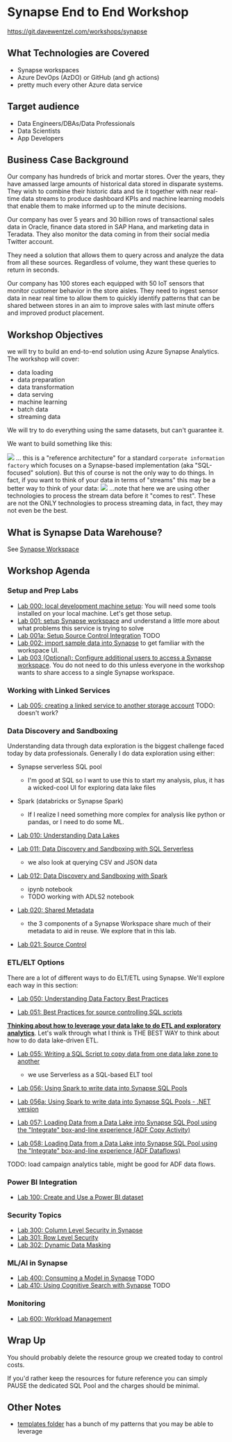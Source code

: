 # Synapse End to End Workshop

https://git.davewentzel.com/workshops/synapse

## What Technologies are Covered

* Synapse workspaces
* Azure DevOps (AzDO) or GitHub (and gh actions)
* pretty much every other Azure data service

## Target audience

-   Data Engineers/DBAs/Data Professionals
-   Data Scientists
-   App Developers


## Business Case Background

Our company has hundreds of brick and mortar stores. Over the years, they have amassed large amounts of historical data stored in disparate systems.  They wish to combine their historic data and tie it together with near real-time data streams to produce dashboard KPIs and machine learning models that enable them to make informed up to the minute decisions.

Our company has over 5 years and 30 billion rows of transactional sales data in Oracle, finance data stored in SAP Hana, and marketing data in Teradata. They also monitor the data coming in from their social media Twitter account.

They need a solution that allows them to query across and analyze the data from all these sources. Regardless of volume, they want these queries to return in seconds.

Our company has 100 stores each equipped with 50 IoT sensors that monitor customer behavior in the store aisles. They need to ingest sensor data in near real time to allow them to quickly identify patterns that can be shared between stores in an aim to improve sales with last minute offers and improved product placement.



## Workshop Objectives

we will try to build an end-to-end solution using Azure Synapse Analytics. The workshop will cover:
* data loading
* data preparation
* data transformation
* data serving
* machine learning
* batch data
* streaming data

We will try to do everything using the same datasets, but can't guarantee it.  

We want to build something like this:

![](./img/mdw.png)
... this is a "reference architecture" for a standard `corporate information factory` which focuses on a Synapse-based implementation (aka "SQL-focused" solution).  But this of course is not the only way to do things.  In fact, if you want to think of your data in terms of "streams" this may be a better way to think of your data:
![](./img/stream.png)
...note that here we are using other technologies to process the stream data before it "comes to rest".  These are not the ONLY technologies to process streaming data, in fact, they may not even be the best.  

## What is Synapse Data Warehouse?

See [Synapse Workspace](./synapse.md)

## Workshop Agenda

### Setup and Prep Labs

* [Lab 000: local development machine setup](./Lab000.md):  You will need some tools installed on your local machine. Let's get those setup.  
* [Lab 001: setup Synapse workspace](./Lab001.md) and understand a little more about what problems this service is trying to solve
* [Lab 001a: Setup Source Control Integration](./Lab001a.md) TODO
* [Lab 002: import sample data into Synapse](./Lab002.md) to get familiar with the workspace UI.  
* [Lab 003 (Optional): Configure additional users to access a Synapse workspace](./Lab003.md).  You do not need to do this unless everyone in the workshop wants to share access to a single Synapse workspace.  

### Working with Linked Services
* [Lab 005: creating a linked service to another storage account](./Lab005.md)  TODO:  doesn't work?

### Data Discovery and Sandboxing

Understanding data through data exploration is the biggest challenge faced today by data professionals.  Generally I do data exploration using either:
* Synapse serverless SQL pool
  * I'm good at SQL so I want to use this to start my analysis, plus, it has a wicked-cool UI for exploring data lake files
* Spark (databricks or Synapse Spark)
  * If I realize I need something more complex for analysis like python or pandas, or I need to do some ML.  

* [Lab 010: Understanding Data Lakes](./Lab010.md) 
* [Lab 011: Data Discovery and Sandboxing with SQL Serverless](./Lab011.md) 
  * we also look at querying CSV and JSON data
* [Lab 012: Data Discovery and Sandboxing with Spark](./Lab012.md) 
  * ipynb notebook
  * TODO working with ADLS2 notebook
* [Lab 020: Shared Metadata](./Lab020.md)
  * the 3 components of a Synapse Workspace share much of their metadata to aid in reuse.  We explore that in this lab.  
* [Lab 021: Source Control](./Lab021.md)

### ETL/ELT Options

There are a lot of different ways to do ELT/ETL using Synapse.  We'll explore each way in this section:  

* [Lab 050: Understanding Data Factory Best Practices](./Lab050.md)

* [Lab 051: Best Practices for source controlling SQL scripts](./Lab051.md)

[**Thinking about how to leverage your data lake to do ETL and exploratory analytics**](./etl_patterns.md).  Let's walk through what I think is THE BEST WAY to think about how to do data lake-driven ETL.  

* [Lab 055: Writing a SQL Script to copy data from one data lake zone to another](./Lab055.md)  
  * we use Serverless as a SQL-based ELT tool
* [Lab 056: Using Spark to write data into Synapse SQL Pools](./Lab056.md)
* [Lab 056a: Using Spark to write data into Synapse SQL Pools - .NET version](./Lab056a.md)

* [Lab 057: Loading Data from a Data Lake into Synapse SQL Pool using the "Integrate" box-and-line experience (ADF Copy Activity)](./Lab057.md) 

* [Lab 058: Loading Data from a Data Lake into Synapse SQL Pool using the "Integrate" box-and-line experience (ADF Dataflows)](./Lab058.md) 

TODO:  load campaign analytics table, might be good for ADF data flows.  

### Power BI Integration

* [Lab 100: Create and Use a Power BI dataset](./Lab100.md)

### Security Topics

* [Lab 300: Column Level Security in Synapse](./Lab300.md)
* [Lab 301: Row Level Security](./Lab301.md)
* [Lab 302: Dynamic Data Masking](./Lab302.md)

### ML/AI in Synapse

* [Lab 400: Consuming a Model in Synapse](./Lab400.md) TODO
* [Lab 410: Using Cognitive Search with Synapse](./Lab410.md) TODO

### Monitoring

* [Lab 600: Workload Management](./Lab600.md)


## Wrap Up

You should probably delete the resource group we created today to control costs.  

If you'd rather keep the resources for future reference you can simply PAUSE the dedicated SQL Pool and the charges should be minimal.  


## Other Notes

* [templates folder](./templates) has a bunch of my patterns that you may be able to leverage